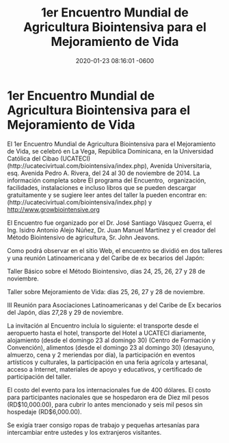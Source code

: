﻿---
layout: post
title: 1er Encuentro Mundial de Agricultura Biointensiva para el Mejoramiento de Vida
date: 2020-01-23 08:16:01 -0600
category: eventos
image: https://1.bp.blogspot.com/-wTGCRnX9Ouk/XjB9XlDbzNI/AAAAAAAAurk/cIWnpJh5aXAZIKZT35dvhf4uxlQEfJTPACLcBGAsYHQ/s200/IMG_5330.jpg
---
<html>
<head>
	
</head>
<body>
<h1>1er Encuentro Mundial de Agricultura Biointensiva para el Mejoramiento de Vida</h1>

<p>El 1er Encuentro Mundial de Agricultura Biointensiva para el Mejoramiento de Vida, se celebr&oacute; en La Vega, Rep&uacute;blica Dominicana, en la Universidad Cat&oacute;lica del Cibao (UCATECI) (http://ucatecivirtual.com/biointensiva/index.php), Avenida Universitaria, esq. Avenida Pedro A. Rivera, del 24 al 30 de noviembre de 2014. La informaci&oacute;n completa sobre El programa del Encuentro,&nbsp; organizaci&oacute;n, facilidades, instalaciones e incluso libros que se pueden descargar gratuitamente y se sugiere leer antes del taller la pueden encontrar en: (http://ucatecivirtual.com/biointensiva/index.php) y&nbsp; <a href="http://www.growbiointensive.org">http://www.growbiointensive.org</a></p>

<p>El Encuentro fue organizado por el Dr. Jos&eacute; Santiago V&aacute;squez Guerra, el Ing. Isidro Antonio Alejo N&uacute;&ntilde;ez, Dr. Juan Manuel Mart&iacute;nez y el creador del M&eacute;todo Biointensivo de agricultura, Sr. John Jeavons.</p>

<p>Como podr&aacute; observar en el sitio Web, el encuentro se dividi&oacute; en dos talleres y una reuni&oacute;n Latinoamericana y del Caribe de ex becarios del Jap&oacute;n:</p>

<p>Taller B&aacute;sico sobre el M&eacute;todo Biointensivo, d&iacute;as 24, 25, 26, 27 y 28 de noviembre.</p>

<p>Taller sobre Mejoramiento de Vida: d&iacute;as 25, 26, 27 y 28 de noviembre.</p>

<p>III Reuni&oacute;n para Asociaciones Latinoamericanas y del Caribe de Ex becarios del Jap&oacute;n, d&iacute;as 27,28 y 29 de noviembre.</p>

<p>La invitaci&oacute;n al Encuentro inclu&iacute;a lo siguiente: el transporte desde el aeropuerto hasta el hotel, transporte del Hotel a UCATECI diariamente, alojamiento (desde el domingo 23 al domingo 30) (Centro de Formaci&oacute;n y Convenci&oacute;n), alimentos (desde el domingo 23 al domingo 30) (desayuno, almuerzo, cena y 2 meriendas por d&iacute;a), la participaci&oacute;n en eventos art&iacute;sticos y culturales, la participaci&oacute;n en una feria agr&iacute;cola y artesanal, acceso a Internet, materiales de apoyo y educativos, y certificado de participaci&oacute;n del taller.</p>

<p>El costo del evento para los internacionales fue de 400 d&oacute;lares. El costo para participantes nacionales que se hospedaron era de Diez mil pesos (RD$10,000.00), para cubrir lo antes mencionado y seis mil pesos sin hospedaje (RD$6,000.00).</p>

<p>Se exig&iacute;a traer consigo ropas de trabajo y peque&ntilde;as artesan&iacute;as para intercambiar entre ustedes y los extranjeros visitantes.</p>
</body>
</html>

